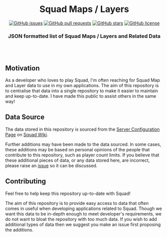 <div align="center">

# Squad Maps / Layers

[![GitHub issues](https://img.shields.io/github/issues/Thomas-Smyth/squad-maps.svg?style=flat-square)](https://github.com/Thomas-Smyth/squad-maps/issues)
[![GitHub pull requests](https://img.shields.io/github/issues-pr-raw/Thomas-Smyth/squad-maps.svg?style=flat-square)](https://github.com/Thomas-Smyth/squad-maps/pulls)
[![GitHub stars](https://img.shields.io/github/stars/Thomas-Smyth/squad-maps.svg?style=flat-square)](https://github.com/Thomas-Smyth/squad-maps/stargazers)
[![GitHub license](https://img.shields.io/github/license/Thomas-Smyth/squad-maps.svg?style=flat-square)](https://github.com/Thomas-Smyth/squad-maps)

### JSON formatted list of Squad Maps / Layers and Related Data

<br><br>

</div>

## Motivation
As a developer who loves to play Squad, I'm often reaching for Squad Map and Layer data to use in my own applications. The aim of this repository is to centralise that data into a single repository to make it easier to maintain and keep up-to-date. I have made this public to assist others in the same way!

## Data Source
The data stored in this repository is sourced from the [Server Configuration Page](https://squad.gamepedia.com/Server_Configuration#Map_Rotation_in_MapRotation.cfg) on [Squad Wiki](https://squad.gamepedia.com/Squad_Wiki).

Further additions may have been made to the data sourced. In some cases, these additions may be based on personal opinions of the people that contribute to this repository, such as player count limits. If you believe that these additional pieces of data, or any data stored here, are incorrect, please raise an [issue](https://github.com/Thomas-Smyth/squad-maps/issues) so it can be discussed.

## Contributing
Feel free to help keep this repository up-to-date with Squad!

The aim of this repository is to provide easy access to data that often comes in useful when developing applications related to Squad. Though we want this data to be in-depth enough to meet developer's requirements, we do not want to bloat the repository with too much data. If you wish to add additional types of data then we suggest you make an issue first proposing the additions.
